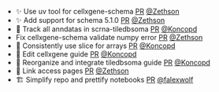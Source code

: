 - ✨ Use uv tool for cellxgene-schema [PR](https://github.com/laminlabs/cellxgene-lamin/pull/99) [@Zethson](https://github.com/Zethson)
- ✨ Add support for schema 5.1.0 [PR](https://github.com/laminlabs/cellxgene-lamin/pull/97) [@Zethson](https://github.com/Zethson)
- 📝 Track all anndatas in scrna-tiledbsoma [PR](https://github.com/laminlabs/lamin-usecases/pull/153) [@Koncopd](https://github.com/Koncopd)
- Fix cellxgene-schema validate numpy error [PR](https://github.com/laminlabs/cellxgene-lamin/pull/95) [@Zethson](https://github.com/Zethson)
- 📝 Consistently use slice for arrays [PR](https://github.com/laminlabs/cellxgene-lamin/pull/93) [@Koncopd](https://github.com/Koncopd)
- 📝 Edit cellxgene guide [PR](https://github.com/laminlabs/cellxgene-lamin/pull/92) [@Koncopd](https://github.com/Koncopd)
- 📝 Reorganize and integrate tiledbsoma guide [PR](https://github.com/laminlabs/cellxgene-lamin/pull/91) [@Koncopd](https://github.com/Koncopd)
- 📝 Link access pages [PR](https://github.com/laminlabs/lamin-usecases/pull/152) [@Zethson](https://github.com/Zethson)
- 🏗️ Simplify repo and prettify notebooks [PR](https://github.com/laminlabs/lamin-mlops/pull/19) [@falexwolf](https://github.com/falexwolf)
